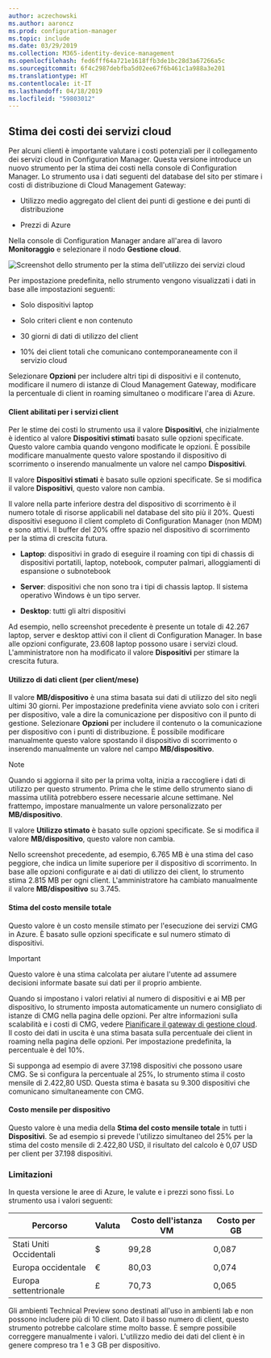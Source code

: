 ```yaml
---
author: aczechowski
ms.author: aaroncz
ms.prod: configuration-manager
ms.topic: include
ms.date: 03/29/2019
ms.collection: M365-identity-device-management
ms.openlocfilehash: fed6fff64a721e1618ffb3de1bc28d3a67266a5c
ms.sourcegitcommit: 6f4c2987debfba5d02ee67f6b461c1a988a3e201
ms.translationtype: HT
ms.contentlocale: it-IT
ms.lasthandoff: 04/18/2019
ms.locfileid: "59803012"
---
```

## <a name="bkmk_cmg"></a> Stima dei costi dei servizi cloud

<!--3555774-->

Per alcuni clienti è importante valutare i costi potenziali per il collegamento dei servizi cloud in Configuration Manager. Questa versione introduce un nuovo strumento per la stima dei costi nella console di Configuration Manager. Lo strumento usa i dati seguenti del database del sito per stimare i costi di distribuzione di Cloud Management Gateway:  

- Utilizzo medio aggregato del client dei punti di gestione e dei punti di distribuzione  

- Prezzi di Azure  

Nella console di Configuration Manager andare all'area di lavoro **Monitoraggio** e selezionare il nodo **Gestione cloud**.  

![Screenshot dello strumento per la stima dell'utilizzo dei servizi cloud](../../media/3555774-cmg-cost-estimator.png)

Per impostazione predefinita, nello strumento vengono visualizzati i dati in base alle impostazioni seguenti:  

- Solo dispositivi laptop  

- Solo criteri client e non contenuto  

- 30 giorni di dati di utilizzo del client  

- 10% dei client totali che comunicano contemporaneamente con il servizio cloud  

Selezionare **Opzioni** per includere altri tipi di dispositivi e il contenuto, modificare il numero di istanze di Cloud Management Gateway, modificare la percentuale di client in roaming simultaneo o modificare l'area di Azure.

#### <a name="clients-enabled-for-client-services"></a>Client abilitati per i servizi client

Per le stime dei costi lo strumento usa il valore **Dispositivi**, che inizialmente è identico al valore **Dispositivi stimati** basato sulle opzioni specificate. Questo valore cambia quando vengono modificate le opzioni. È possibile modificare manualmente questo valore spostando il dispositivo di scorrimento o inserendo manualmente un valore nel campo **Dispositivi**.

Il valore **Dispositivi stimati** è basato sulle opzioni specificate. Se si modifica il valore **Dispositivi**, questo valore non cambia.

Il valore nella parte inferiore destra del dispositivo di scorrimento è il numero totale di risorse applicabili nel database del sito più il 20%. Questi dispositivi eseguono il client completo di Configuration Manager (non MDM) e sono attivi. Il buffer del 20% offre spazio nel dispositivo di scorrimento per la stima di crescita futura.

- **Laptop**: dispositivi in grado di eseguire il roaming con tipi di chassis di dispositivi portatili, laptop, notebook, computer palmari, alloggiamenti di espansione o subnotebook  

- **Server**: dispositivi che non sono tra i tipi di chassis laptop. Il sistema operativo Windows è un tipo server.  

- **Desktop**: tutti gli altri dispositivi  

Ad esempio, nello screenshot precedente è presente un totale di 42.267 laptop, server e desktop attivi con il client di Configuration Manager. In base alle opzioni configurate, 23.608 laptop possono usare i servizi cloud. L'amministratore non ha modificato il valore **Dispositivi** per stimare la crescita futura.

#### <a name="client-data-consumption-per-clientmonth"></a>Utilizzo di dati client (per client/mese)

Il valore **MB/dispositivo** è una stima basata sui dati di utilizzo del sito negli ultimi 30 giorni. Per impostazione predefinita viene avviato solo con i criteri per dispositivo, vale a dire la comunicazione per dispositivo con il punto di gestione. Selezionare **Opzioni** per includere il contenuto o la comunicazione per dispositivo con i punti di distribuzione. È possibile modificare manualmente questo valore spostando il dispositivo di scorrimento o inserendo manualmente un valore nel campo **MB/dispositivo**.

> [!Note]  
> Quando si aggiorna il sito per la prima volta, inizia a raccogliere i dati di utilizzo per questo strumento. Prima che le stime dello strumento siano di massima utilità potrebbero essere necessarie alcune settimane. Nel frattempo, impostare manualmente un valore personalizzato per **MB/dispositivo**.  

Il valore **Utilizzo stimato** è basato sulle opzioni specificate. Se si modifica il valore **MB/dispositivo**, questo valore non cambia.

<!-- The value at the bottom far right of the slider control is the total amount of data usage for all applicable resources. It defaults to 5,000 MB. When you include content, the tool increases this value to include the estimated amount of content. -->

Nello screenshot precedente, ad esempio, 6.765 MB è una stima del caso peggiore, che indica un limite superiore per il dispositivo di scorrimento. In base alle opzioni configurate e ai dati di utilizzo dei client, lo strumento stima 2.815 MB per ogni client. L'amministratore ha cambiato manualmente il valore **MB/dispositivo** su 3.745.

#### <a name="total-monthly-cost-estimate"></a>Stima del costo mensile totale

Questo valore è un costo mensile stimato per l'esecuzione dei servizi CMG in Azure. È basato sulle opzioni specificate e sul numero stimato di dispositivi.

> [!Important]  
> Questo valore è una stima calcolata per aiutare l'utente ad assumere decisioni informate basate sui dati per il proprio ambiente.  

Quando si impostano i valori relativi al numero di dispositivi e ai MB per dispositivo, lo strumento imposta automaticamente un numero consigliato di istanze di CMG nella pagina delle opzioni. Per altre informazioni sulla scalabilità e i costi di CMG, vedere [Pianificare il gateway di gestione cloud](/sccm/core/clients/manage/cmg/plan-cloud-management-gateway#cost). Il costo dei dati in uscita è una stima basata sulla percentuale dei client in roaming nella pagina delle opzioni. Per impostazione predefinita, la percentuale è del 10%.

Si supponga ad esempio di avere 37.198 dispositivi che possono usare CMG. Se si configura la percentuale al 25%, lo strumento stima il costo mensile di 2.422,80 USD. Questa stima è basata su 9.300 dispositivi che comunicano simultaneamente con CMG.

#### <a name="monthly-cost-per-device"></a>Costo mensile per dispositivo

Questo valore è una media della **Stima del costo mensile totale** in tutti i **Dispositivi**. Se ad esempio si prevede l'utilizzo simultaneo del 25% per la stima del costo mensile di 2.422,80 USD, il risultato del calcolo è 0,07 USD per client per 37.198 dispositivi.


### <a name="limitations"></a>Limitazioni

In questa versione le aree di Azure, le valute e i prezzi sono fissi. Lo strumento usa i valori seguenti:

|Percorso | Valuta | Costo dell'istanza VM | Costo per GB |
|---------|---------|---------|---------|
| Stati Uniti Occidentali | $ | 99,28 | 0,087 |
| Europa occidentale | € | 80,03 | 0,074 |
| Europa settentrionale | £ | 70,73 | 0,065 |

Gli ambienti Technical Preview sono destinati all'uso in ambienti lab e non possono includere più di 10 client. Dato il basso numero di client, questo strumento potrebbe calcolare stime molto basse. È sempre possibile correggere manualmente i valori. L'utilizzo medio dei dati del client è in genere compreso tra 1 e 3 GB per dispositivo.
